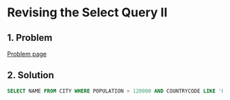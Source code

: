 # Revising the Select Query II

## 1. Problem

[Problem page](https://www.hackerrank.com/challenges/revising-the-select-query-2/problem)

## 2. Solution

```sql
SELECT NAME FROM CITY WHERE POPULATION > 120000 AND COUNTRYCODE LIKE 'USA';
```

